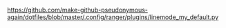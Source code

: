 https://github.com/make-github-pseudonymous-again/dotfiles/blob/master/.config/ranger/plugins/linemode_my_default.py
